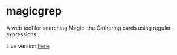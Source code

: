# magicgrep

A web tool for searching Magic: the Gathering cards using regular expressions.

Live version [here](http://magic.enyalios.net/).
